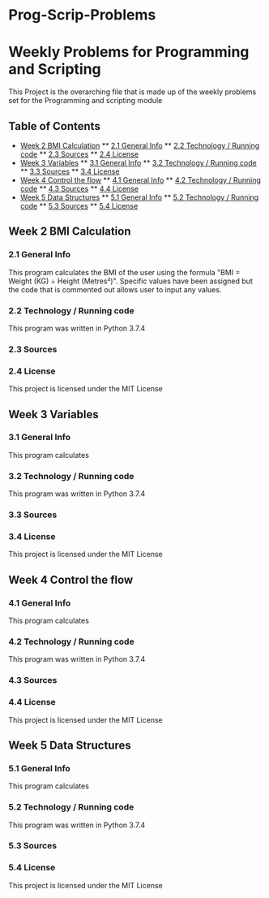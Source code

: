 # Prog-Scrip-Problems
# Weekly Problems for Programming and Scripting
This Project is the overarching file that is made up of the weekly problems
set for the Programming and scripting module

## Table of Contents
* [Week 2 BMI Calculation](#week-2-bmi-calculation)
** [2.1 General Info](#21-general-info)
** [2.2 Technology / Running code](#22-technology-running-code)
** [2.3 Sources](#23-sources)
** [2.4 License](#24-license)
* [Week 3 Variables](#week-3-variables)
** [3.1 General Info](#31-general-info)
** [3.2 Technology / Running code](#32-technology-running-code)
** [3.3 Sources](#33-sources)
** [3.4 License](#34-license)
* [Week 4 Control the flow](#week-4-control-the-flow)
** [4.1 General Info](#41-general-info)
** [4.2 Technology / Running code](#42-technology-running-code)
** [4.3 Sources](#43-sources)
** [4.4 License](#44-license)
* [Week 5 Data Structures](#week-5-data-structures)
** [5.1 General Info](#51-general-info)
** [5.2 Technology / Running code](#52-technology-running-code)
** [5.3 Sources](#53-sources)
** [5.4 License](#54-license)

## Week 2 BMI Calculation
### 2.1 General Info
This program calculates the BMI of the user using the formula "BMI = Weight (KG) ÷ Height (Metres²)".
Specific values have been assigned 
but the code that is commented out allows user to input any values.
### 2.2 Technology / Running code
This program was written in Python 3.7.4
### 2.3 Sources

### 2.4 License
This project is licensed under the MIT License

## Week 3 Variables
### 3.1 General Info
This program calculates 
### 3.2 Technology / Running code
This program was written in Python 3.7.4
### 3.3 Sources

### 3.4 License
This project is licensed under the MIT License

## Week 4 Control the flow
### 4.1 General Info
This program calculates 
### 4.2 Technology / Running code
This program was written in Python 3.7.4
### 4.3 Sources

### 4.4 License
This project is licensed under the MIT License

## Week 5 Data Structures
### 5.1 General Info
This program calculates 
### 5.2 Technology / Running code
This program was written in Python 3.7.4
### 5.3 Sources

### 5.4 License
This project is licensed under the MIT License
